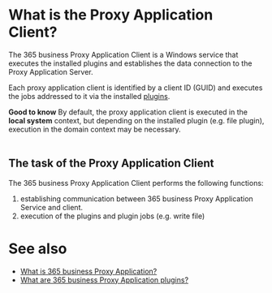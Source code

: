 # What is the Proxy Application Client?

The 365 business Proxy Application Client is a Windows service that executes the installed plugins and establishes the data connection to the Proxy Application Server.

Each proxy application client is identified by a client ID (GUID) and executes the jobs addressed to it via the installed [plugins](plugins.md).

<div class="alert alert-notice">
    <i class="fa-light fa-hand-point-up fa-lg"></i>
    <strong>Good to know</strong> By default, the proxy application client is executed in the <strong>local system</strong> context, but depending on the installed plugin (e.g. file plugin), execution in the domain context may be necessary.
</div>

<br/>

## The task of the Proxy Application Client

The 365 business Proxy Application Client performs the following functions:

1. establishing communication between 365 business Proxy Application Service and client.
2. execution of the plugins and plugin jobs (e.g. write file)

# See also

- [What is 365 business Proxy Application?](proxy-application-whatis.md)
- [What are 365 business Proxy Application plugins?](plugins.md)




